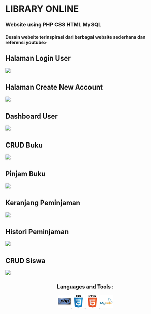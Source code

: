 <h1 align="left">LIBRARY ONLINE</h1>
<h3 align="left">Website using PHP CSS HTML MySQL</h3>
<h4 align="left">Desain website terinspirasi dari berbagai website sederhana dan referensi youtube></h4>

<h2 align="left">Halaman Login User</h2>
<img src="https://user-images.githubusercontent.com/71278187/153736729-3903ff65-b833-420a-bb10-398a0e3d033a.png" />

<h2 align="left">Halaman Create New Account</h2>
<img src="https://user-images.githubusercontent.com/71278187/153736817-cdca12db-2734-4c82-a496-600757e6554e.png" />

<h2 align="left">Dashboard User</h2>
<img src="https://user-images.githubusercontent.com/71278187/153736889-b5452b30-3ca5-49ee-9c83-99c7632f1fb8.png" />

<h2 align="left">CRUD Buku</h2>
<img src="https://user-images.githubusercontent.com/71278187/153736927-8b86d2fc-bf92-42a3-8d41-3ef793b895ef.png" />

<h2 align="left">Pinjam Buku</h2>
<img src="https://user-images.githubusercontent.com/71278187/153736997-46d46859-a79a-4e47-b5f4-a587c4731923.png" />

<h2 align="left">Keranjang Peminjaman</h2>
<img src="https://user-images.githubusercontent.com/71278187/153737021-08e0b145-117c-439d-8c76-543dca6b3f5b.png" />

<h2 align="left">Histori Peminjaman</h2>
<img src="https://user-images.githubusercontent.com/71278187/153737047-497f7b2b-accc-4aa0-95f8-3949057c7b52.png" />

<h2 align="left">CRUD Siswa</h2>
<img src="https://user-images.githubusercontent.com/71278187/153737072-f2bb8abf-ba86-4364-8c53-3a18f5f8d5f3.png" />

<h3 align="center">Languages and Tools :</h3>
<p align="center"> 
<a href="https://www.php.net" target="_blank" rel="noreferrer"> <img src="https://raw.githubusercontent.com/devicons/devicon/master/icons/php/php-original.svg" alt="php" width="40" height="40"/> </a> 
<a href="https://www.w3schools.com/css/" target="_blank" rel="noreferrer"> <img src="https://raw.githubusercontent.com/devicons/devicon/master/icons/css3/css3-original-wordmark.svg" alt="css3" width="40" height="40"/> </a> 
<a href="https://www.w3.org/html/" target="_blank" rel="noreferrer"> <img src="https://raw.githubusercontent.com/devicons/devicon/master/icons/html5/html5-original-wordmark.svg" alt="html5" width="40" height="40"/> </a>
<a href="https://www.mysql.com/" target="_blank" rel="noreferrer"> <img src="https://raw.githubusercontent.com/devicons/devicon/master/icons/mysql/mysql-original-wordmark.svg" alt="mysql" width="40" height="40"/> </a> 
</p>
